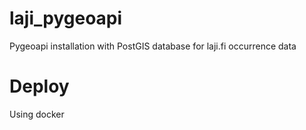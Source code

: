 # laji_pygeoapi
Pygeoapi installation with PostGIS database for laji.fi occurrence data

# Deploy
Using docker
